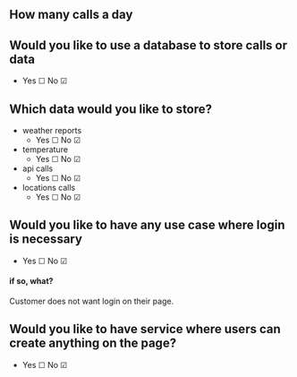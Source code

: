 ## How many calls a day

## Would you like to use a database to store calls or data
- Yes  &#9744; No   &#9745;
## Which data would you like to store?
- weather reports
  - Yes  &#9744; No   &#9745;
- temperature
  - Yes  &#9744; No   &#9745;
- api calls
  - Yes  &#9744; No   &#9745;
- locations calls
  - Yes  &#9744; No   &#9745;

## Would you like to have any use case where login is necessary
- Yes  &#9744; No   &#9745;
#### if so, what?
Customer does not want login on their page.

## Would you like to have service where users can create anything on the page?
- Yes  &#9744; No   &#9745;
